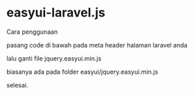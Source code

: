 # easyui-laravel.js

Cara penggunaan

pasang code di bawah pada meta header halaman laravel anda

<meta name="csrf-token" content="{{ csrf_token() }}">

lalu ganti file jquery.easyui.min.js 

biasanya ada pada folder easyui/jquery.easyui.min.js

selesai.

